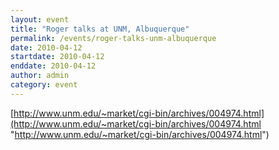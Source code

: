 ```yaml
---
layout: event
title: "Roger talks at UNM, Albuquerque"
permalink: /events/roger-talks-unm-albuquerque
date: 2010-04-12
startdate: 2010-04-12
enddate: 2010-04-12
author: admin
category: event
---
```


[http://www.unm.edu/~market/cgi-bin/archives/004974.html](http://www.unm.edu/~market/cgi-bin/archives/004974.html "http://www.unm.edu/~market/cgi-bin/archives/004974.html")


